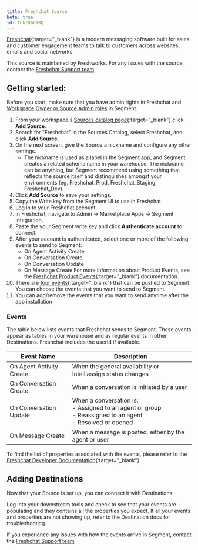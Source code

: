 ```yaml
---
title: Freshchat Source
beta: true
id: tCkZda6aKQ
---
```


[Freshchat](https://www.freshworks.com/live-chat-software/){:target="_blank"} is a modern messaging software built for sales and customer engagement teams to talk to customers across websites, emails and social networks.

This source is maintained by Freshworks. For any issues with the source, contact the [Freshchat Support team](mailto:support@freshdesk.com).

## Getting started:

Before you start, make sure that you have admin rights in Freshchat and [Workspace Owner or Source Admin roles](/docs/segment-app/iam/roles/) in Segment.

1. From your workspace's [Sources catalog page](https://app.segment.com/goto-my-workspace/sources/catalog){:target="_blank"} click **Add Source**.
2. Search for "Freshchat" in the Sources Catalog, select Freshchat, and click **Add Source**.
3. On the next screen, give the Source a nickname and configure any other settings.
    - The nickname is used as a label in the Segment app, and Segment creates a related schema name in your warehouse. The nickname can be anything, but Segment recommend using something that reflects the source itself and distinguishes amongst your environments (eg. Freshchat_Prod, Freshchat_Staging, Freshchat_Dev).
4. Click **Add Source** to save your settings.
5. Copy the Write key from the Segment UI to use in Freshchat.
6. Log in to your Freshchat account.
7. In Freshchat, navigate to Admin → Marketplace Apps → Segment Integration.
8. Paste the your Segment write key and click **Authenticate account** to connect.
9. After your account is authenticated, select one or more of the following events to send to Segment:
    - On Agent Activity Create
    - On Conversation Create
    - On Conversation Update
    - On Message Create
For more information about Product Events, see the [Freshchat Product Events](https://developers.freshchat.com/v2/docs/product-events/){:target="_blank”} documentation.
10. There are [four events](https://developers.freshchat.com/v2/docs/product-events/#){:target="_blank"} that can be pushed to Segment. You can choose the events that you want to send to Segment.
11. You can add/remove the events that you want to send anytime after the app installation

### Events

The table below lists events that Freshchat sends to Segment. These events appear as tables in your warehouse and as regular events in other Destinations. Freshchat includes the userId if available.

| Event Name | Description |
| --- | --- |
| On Agent Activity Create | When the general availability or Intelliassign status changes |
| On Conversation Create | When a conversation is initiated by a user |
| On Conversation Update  | When a conversation is:<br> - Assigned to an agent or group <br> - Reassigned to an agent <br> - Resolved or opened |
| On Message Create | When a message is posted, either by the agent or user |

To find the list of properties associated with the events, please refer to the [Freshchat Developer Documentation](https://developers.freshchat.com/v2/docs/product-events/){:target="_blank"}.

## Adding Destinations

Now that your Source is set up, you can connect it with Destinations.

Log into your downstream tools and check to see that your events are populating and they contains all the properties you expect. If all your events and properties are not showing up, refer to the Destination docs for troubleshooting.

If you experience any issues with how the events arrive in Segment, contact the [Freshchat Support team](mailto:support@freshdesk.com)
